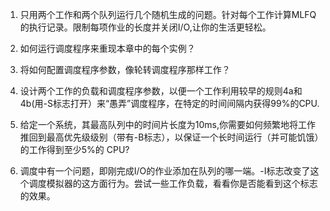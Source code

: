 1. 只用两个工作和两个队列运行几个随机生成的问题。针对每个工作计算MLFQ的执行记录。限制每项作业的长度并关闭I/O,让你的生活更轻松。

2. 如何运行调度程序来重现本章中的每个实例？

3. 将如何配置调度程序参数，像轮转调度程序那样工作？

4. 设计两个工作的负载和调度程序参数，以便一个工作利用较早的规则4a和4b(用-S标志打开）来“愚弄”调度程序，在特定的时间间隔内获得99%的CPU.

5. 给定一个系统，其最高队列中的时间片长度为10ms,你需要如何频繁地将工作推回到最高优先级级别（带有-B标志），以保证一个长时间运行（并可能饥饿）的工作得到至少5%的 CPU?

6. 调度中有一个问题，即刚完成I/O的作业添加在队列的哪一端。-I标志改变了这个调度模拟器的这方面行为。尝试一些工作负载，看看你是否能看到这个标志的效果。
